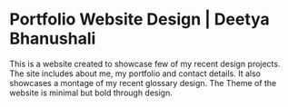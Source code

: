 # Portfolio Website Design | Deetya Bhanushali
This is a website created to showcase few of my recent design projects.
The site includes about me, my portfolio and contact details.
It also showcases a montage of my recent glossary design.
The Theme of the website is minimal but bold through design.
